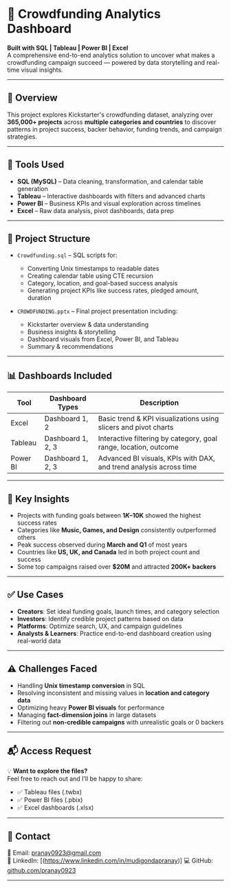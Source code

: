 # 🧠 Crowdfunding Analytics Dashboard  
**Built with SQL | Tableau | Power BI | Excel**  
A comprehensive end-to-end analytics solution to uncover what makes a crowdfunding campaign succeed — powered by data storytelling and real-time visual insights.

---

## 📌 Overview

This project explores Kickstarter's crowdfunding dataset, analyzing over **365,000+ projects** across **multiple categories and countries** to discover patterns in project success, backer behavior, funding trends, and campaign strategies.

---

## 🧰 Tools Used

- **SQL (MySQL)** – Data cleaning, transformation, and calendar table generation  
- **Tableau** – Interactive dashboards with filters and advanced charts  
- **Power BI** – Business KPIs and visual exploration across timelines  
- **Excel** – Raw data analysis, pivot dashboards, data prep

---

## 📂 Project Structure

- `Crowdfunding.sql` – SQL scripts for:
  - Converting Unix timestamps to readable dates  
  - Creating calendar table using CTE recursion  
  - Category, location, and goal-based success analysis  
  - Generating project KPIs like success rates, pledged amount, duration

- `CROWDFUNDING.pptx` – Final project presentation including:
  - Kickstarter overview & data understanding  
  - Business insights & storytelling  
  - Dashboard visuals from Excel, Power BI, and Tableau  
  - Summary & recommendations

---

## 📊 Dashboards Included

| Tool      | Dashboard Types   | Description |
|-----------|-------------------|-------------|
| Excel     | Dashboard 1, 2    | Basic trend & KPI visualizations using slicers and pivot charts |
| Tableau   | Dashboard 1, 2, 3 | Interactive filtering by category, goal range, location, outcome |
| Power BI  | Dashboard 1, 2, 3 | Advanced BI visuals, KPIs with DAX, and trend analysis across time |

---

## 🎯 Key Insights

- Projects with funding goals between **$1K–$10K** showed the highest success rates  
- Categories like **Music, Games, and Design** consistently outperformed others  
- Peak success observed during **March and Q1** of most years  
- Countries like **US, UK, and Canada** led in both project count and success  
- Some top campaigns raised over **$20M** and attracted **200K+ backers**

---

## ✅ Use Cases

- **Creators**: Set ideal funding goals, launch times, and category selection  
- **Investors**: Identify credible project patterns based on data  
- **Platforms**: Optimize search, UX, and campaign guidelines  
- **Analysts & Learners**: Practice end-to-end dashboard creation using real-world data

---

## ⚠️ Challenges Faced

- Handling **Unix timestamp conversion** in SQL  
- Resolving inconsistent and missing values in **location and category data**  
- Optimizing heavy **Power BI visuals** for performance  
- Managing **fact-dimension joins** in large datasets  
- Filtering out **non-credible campaigns** with unrealistic goals or 0 backers

---

## 📬 Access Request

💡 **Want to explore the files?**  
Feel free to reach out and I’ll be happy to share:

- ✅ Tableau files (.twbx)  
- ✅ Power BI files (.pbix)  
- ✅ Excel dashboards (.xlsx)

---

## 📎 Contact

📧 Email: [pranay0923@gmail.com](mailto:pranay0923@gmail.com)  
🔗 LinkedIn: [(https://www.linkedin.com/in/mudigondapranay)]
💻 GitHub: [github.com/pranay0923](https://github.com/pranay0923)

---

